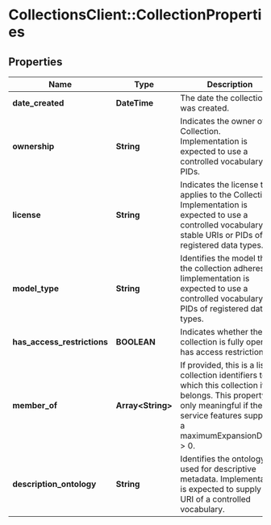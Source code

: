# CollectionsClient::CollectionProperties

## Properties
Name | Type | Description | Notes
------------ | ------------- | ------------- | -------------
**date_created** | **DateTime** | The date the collection was created. | 
**ownership** | **String** | Indicates the owner of the Collection. Implementation is expected to use a controlled vocabulary or PIDs. | 
**license** | **String** | Indicates the license that applies to the Collection. Implementation is expected to use a controlled vocabulary, stable URIs or PIDs of registered data types.  | 
**model_type** | **String** | Identifies the model that the collection adheres to. Iimplementation is expected to use a controlled vocabulary, or PIDs of registered data types.  | 
**has_access_restrictions** | **BOOLEAN** | Indicates whether the collection is fully open or has access restrictions.  | [default to false]
**member_of** | **Array&lt;String&gt;** | If provided, this is a list of collection identifiers to which this collection itself belongs. This property is only meaningful if the service features supports a  maximumExpansionDepth &gt; 0. | [optional] 
**description_ontology** | **String** | Identifies the ontology used for descriptive metadata. Implementation is expected to supply the URI of a controlled vocabulary. | 


